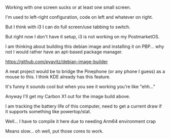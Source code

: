 Working with one screen sucks or at least one small screen.

I'm used to left-right configuration, code on left and whatever on right.

But I think with i3 I can do full screen/use tabbing to switch.

But right now I don't have it setup, i3 is not working on my PostmarketOS.

I am thinking about building this debian image and installing it on PBP... why not I would rather have an apt-based package manager.

https://github.com/pyavitz/debian-image-builder

A neat project would be to bridge the Pinephone (or any phone I guess) as a mouse to this. I think KDE already has this feature.

It's funny it sounds cool but when you see it working you're like "ehh..."

Anyway I'll get my Carbon X1 out for the image build above.

I am tracking the battery life of this computer, need to get a current draw if it supports something like powertop/stat.

Well... I have to compile it here due to needing Arm64 environment crap

Means slow... oh well, put those cores to work.

